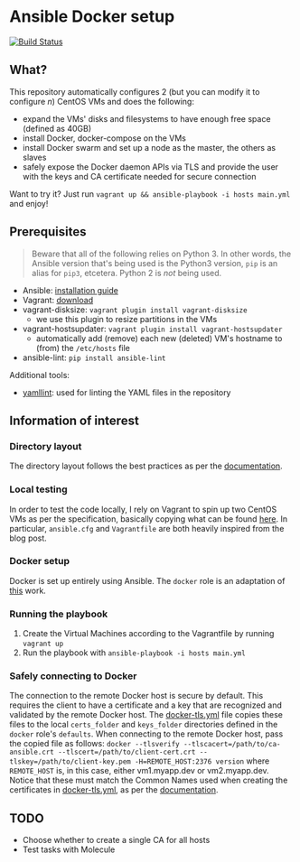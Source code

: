 # Ansible Docker setup

[![Build Status](https://travis-ci.com/LolloneS/ansible-experiment.svg?branch=master)](https://travis-ci.com/LolloneS/ansible-experiment)

## What?
This repository automatically configures 2 (but you can modify it to configure *n*) CentOS VMs and does the following:
* expand the VMs' disks and filesystems to have enough free space (defined as 40GB)
* install Docker, docker-compose on the VMs
* install Docker swarm and set up a node as the master, the others as slaves
* safely expose the Docker daemon APIs via TLS and provide the user with the keys and CA certificate needed for secure connection

Want to try it? Just run `vagrant up && ansible-playbook -i hosts main.yml` and enjoy!


## Prerequisites

> Beware that all of the following relies on Python 3. In other words, the Ansible version that's being used is the Python3 version, `pip` is an alias for `pip3`, etcetera. Python 2 is *not* being used.

* Ansible: [installation guide](https://docs.ansible.com/ansible/latest/installation_guide/intro_installation.html)
* Vagrant: [download](https://www.vagrantup.com/downloads.html)
* vagrant-disksize: `vagrant plugin install vagrant-disksize`
    * we use this plugin to resize partitions in the VMs
* vagrant-hostsupdater: `vagrant plugin install vagrant-hostsupdater`
    * automatically add (remove) each new (deleted) VM's hostname to (from) the `/etc/hosts` file 
* ansible-lint: `pip install ansible-lint`

Additional tools:
* [yamllint](https://github.com/adrienverge/yamllint): used for linting the YAML files in the repository

## Information of interest
### Directory layout
The directory layout follows the best practices as per the [documentation](https://docs.ansible.com/ansible/latest/user_guide/playbooks_best_practices.html).

### Local testing
In order to test the code locally, I rely on Vagrant to spin up two CentOS VMs as per the specification, basically copying what can be found [here](https://www.hamvocke.com/blog/local-ansible-testing/). In particular, `ansible.cfg` and `Vagrantfile` are both heavily inspired from the blog post.

### Docker setup
Docker is set up entirely using Ansible. The `docker` role is an adaptation of [this](https://github.com/geerlingguy/ansible-role-docker) work.

### Running the playbook
1. Create the Virtual Machines according to the Vagrantfile by running `vagrant up`
2. Run the playbook with `ansible-playbook -i hosts main.yml`

### Safely connecting to Docker
The connection to the remote Docker host is secure by default. This requires the client to have a certificate and a key that are recognized and validated by the remote Docker host. The [docker-tls.yml](roles/docker/tasks/docker-tls.yml) file copies these files to the local `certs_folder` and `keys_folder` directories defined in the `docker` role's `defaults`. When connecting to the remote Docker host, pass the copied file as follows:
```docker --tlsverify --tlscacert=/path/to/ca-ansible.crt --tlscert=/path/to/client-cert.crt --tlskey=/path/to/client-key.pem -H=REMOTE_HOST:2376 version```
where `REMOTE_HOST` is, in this case, either vm1.myapp.dev or vm2.myapp.dev. Notice that these must match the Common Names used when creating the certificates in [docker-tls.yml](roles/docker/tasks/docker-tls.yml), as per the [documentation](https://docs.docker.com/engine/security/https/).

## TODO
* Choose whether to create a single CA for all hosts
* Test tasks with Molecule